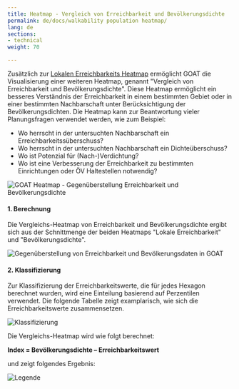 ```yaml
---
title: Heatmap - Vergleich von Erreichbarkeit und Bevölkerungsdichte
permalink: de/docs/walkability population heatmap/
lang: de
sections:
- technical
weight: 70

---
```

Zusätzlich zur [Lokalen Erreichbarkeits Heatmap](../heatmap/ "Docs: Lokale Erreichbarkeits Heatmap") ermöglicht GOAT die Visualisierung einer weiteren Heatmap, genannt "Vergleich von Erreichbarkeit und Bevölkerungsdichte". Diese Heatmap ermöglicht ein besseres Verständnis der Erreichbarkeit in einem bestimmten Gebiet oder in einer bestimmten Nachbarschaft unter Berücksichtigung der Bevölkerungsdichten. Die Heatmap kann zur Beantwortung vieler Planungsfragen verwendet werden, wie zum Beispiel:

* Wo herrscht in der untersuchten Nachbarschaft ein Erreichbarkeitssüberschuss?
* Wo herrscht in der untersuchten Nachbarschaft ein Dichteüberschuss?
* Wo ist Potenzial für (Nach-)Verdichtung?
* Wo ist eine Verbesserung der Erreichbarkeit zu bestimmten Einrichtungen oder ÖV Haltestellen notwendig?

![GOAT Heatmap - Gegenüberstellung Erreichbarkeit und Bevölkerungsdichte](/images/docs/walkability_population_heatmap/heatmap-deutsch.webp "GOAT Heatmap - Gegenüberstellung Erreichbarkeit und Bevölkerungsdichte")

#### 1. Berechnung

Die Vergleichs-Heatmap von Erreichbarkeit und Bevölkerungsdichte ergibt sich aus der Schnittmenge der beiden Heatmaps "Lokale Erreichbarkeit" und "Bevölkerungsdichte".

![Gegenüberstellung von Erreichbarkeit und Bevölkerungsdaten in GOAT](/images/docs/walkability_population_heatmap/combination-DE.webp "Gegenüberstellung von Erreichbarkeit und Bevölkerungsdaten in GOAT")

#### 2. Klassifizierung

Zur Klassifizierung der Erreichbarkeitswerte, die für jedes Hexagon berechnet wurden, wird eine Einteilung basierend auf Perzentilen verwendet. Die folgende Tabelle zeigt examplarisch, wie sich die Erreichbarkeitswerte zusammensetzen.

![Klassifizierung](/images/docs/walkability_population_heatmap/classification-DE.webp "Klassifizierung Heatmap")            

Die Vergleichs-Heatmap wird wie folgt berechnet:

<b> Index = Bevölkerungsdichte – Erreichbarkeitswert </b>

und zeigt folgendes Ergebnis:

<img src="/images/docs/walkability_population_heatmap/DE-LEGEND_.webp"  alt="Legende" style="max-height:300px;"/>